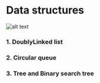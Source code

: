 # Data structures
![alt text](https://fiverr-res.cloudinary.com/images/q_auto,f_auto/gigs/148151601/original/cf2c2bf307e0b7140c9b8525bc94965078fae208/do-your-data-structures-programming-assignments.png "Logo Title Text 1")

### 1. DoublyLinked list

### 2. Circular queue

### 3. Tree and Binary search tree